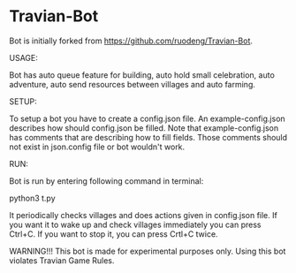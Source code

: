 # Travian-Bot
Bot is initially forked from https://github.com/ruodeng/Travian-Bot.

USAGE:

Bot has auto queue feature for building, auto hold small celebration, auto adventure, auto send resources between villages and auto farming.

SETUP:

To setup a bot you have to create a config.json file. An example-config.json describes how should config.json be filled. Note that example-config.json has comments that are describing how to fill fields. Those comments should not exist in json.config file or bot wouldn't work.

RUN:

Bot is run by entering following command in terminal:

python3 t.py

It periodically checks villages and does actions given in config.json file. If you want it to wake up and check villages immediately you can press Ctrl+C. If you want to stop it, you can press Crtl+C twice.

WARNING!!! This bot is made for experimental purposes only. Using this bot violates Travian Game Rules.
